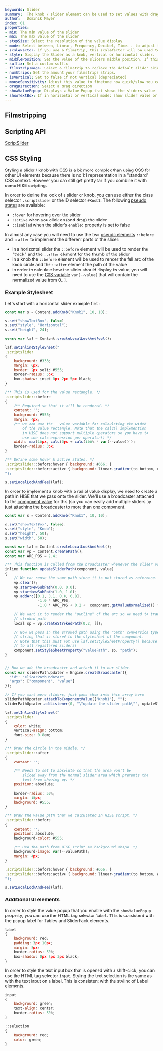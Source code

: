 ```yaml
---
keywords: Slider
summary:  The knob / slider element can be used to set values with dragging.
author:   Dominik Mayer
index: 01
properties: 
- min: The min value of the slider
- max: The max value of the slider
- stepSize: Select the resolution of the value display
- mode: Select between, Linear, Frequency, Decibel, Time... to adjust the sliders value display to its connected modules domain type. 
- scaleFactor: if you use a filmstrip, this scalefactor will be used to resize the image. You can use this to support Retina displays.
- style: Display the Slider as a knob, vertical or horizontal slider.
- middlePosition: Set the value of the sliders middle position. If this value is skewed, the scale of the values will adapt accordingly.
- suffix: Set a custom suffix
- filmstripImage: Select a filmstrip to replace the default slider skin. See more below
- numStrips: Set the amount your filmstrips strips.
- isVertical: Set to false if not vertical (depreciated)
- mouseSensitivity: Adjust this value to finetune how quick/slow you can drag the slider.
- dragDirection: Select a drag direction
- showValuePopup: Displays a Value Popup that shows the sliders value
- showTextBox: If in horizontal or vertical mode: show slider value or not.
---
```


## Filmstripping

## Scripting API
[ScriptSlider](/scripting/scripting-api/scriptslider)

## CSS Styling

Styling a slider / knob with [CSS](/glossary/css) is a bit more complex than using CSS for other UI elements because there is no 1:1 representation in a "standard" CSS context. However you can still get pretty far if you combine it with some HISE scripting. 

In order to define the look of a slider or knob, you can use either the class selector `.scriptslider` or the ID selector `#Knob1`. The following [pseudo states](/glossary/css#pseudo-states) are available:

- `:hover` for hovering over the slider
- `:active` when you click on (and drag) the slider
- `:disabled` when the slider's `enabled` property is set to false

In almost any case you will need to use the two [pseudo elements](/glossary/css#pseudo-elements) `::before` and `::after` to implement the different parts of the slider:

- in a horizontal slider the `::before` element will be used to render the "track" and the `::after` element for the thumb of the slider
- in a knob the `::before` element will be used to render the full arc of the knob circle and the `::after` element the path of the value
- in order to calculate how the slider should display its value, you will need to use the [CSS variable](/glossary/css#variable-handling) `var(--value)` that will contain the normalized value from 0...1.

### Example Stylesheet

Let's start with a horizontal slider example first:

```javascript
const var s = Content.addKnob("Knob1", 10, 10);

s.set("showTextBox", false);
s.set("style", "Horizontal");
s.set("height", 24);

const var laf = Content.createLocalLookAndFeel();

laf.setInlineStyleSheet("
.scriptslider
{
	background: #333;
	margin: 0px;
	border: 2px solid #555;
	border-radius: 5px;
	box-shadow: inset 0px 2px 5px black;
}

/** This is used for the value rectangle. */
.scriptslider::before
{
	/** Required so that it will be rendered. */
	content: '';	
	background: #555;
	margin: 4px;
	/** we can use the --value variable for calculating the width
	    of the value rectangle. Note that the calc() implemention
	    in HISE does not support multiple operators so you have to
	    use one calc expression per operator!) */
	width: max(10px, calc(5px + calc(100% * var(--value))));
	border-radius: 3px;
}

/** Define some hover & active states. */
.scriptslider::before:hover { background: #666; }
.scriptslider::before:active { background: linear-gradient(to bottom, #777, #666); }
");

s.setLocalLookAndFeel(laf);
```

In order to implement a knob with a radial value display, we need to create a path in HISE that we pass onto the slider. We'll use a broadcaster attached to the [component value](/scripting/scripting-api/broadcaster#attachtocomponentvalue) for this (so you can easily add multiple sliders by just attaching the broadcaster to more than one component.

```javascript
const var s = Content.addKnob("Knob1", 10, 10);

s.set("showTextBox", false);
s.set("style", "Knob");
s.set("height", 50);
s.set("width", 50);

const var laf = Content.createLocalLookAndFeel();
const var vp = Content.createPath();
const var ARC_POS = 2.4;

/** This function is called from the broadcaster whenever the slider value changes. */
inline function updateSliderPath(component, value)
{
	// We can reuse the same path since it is not stored as reference. */
	vp.clear();
	vp.startNewSubPath(0.0, 0.0);
	vp.startNewSubPath(1.0, 1.0);
	vp.addArc([0.1, 0.1, 0.8, 0.8], 
	           -1.0 * ARC_POS, 
	           -1.0 * ARC_POS + 0.2 +  component.getValueNormalized() * (2.0 * ARC_POS - 0.2));
	           
	// We want it to render the "outline" of the arc so we need to transform it to a 
	// stroked path
	local sp = vp.createStrokedPath(0.2, []);
	
	// Now we pass in the stroked path using the "path" conversion type to create a Base64
	// string that is stored to the stylesheet of the component.
	// Note that this must not use laf.setStyleSheetProperty() because that would send the path
	// to all registered sliders!
	component.setStyleSheetProperty("valuePath", sp, "path");
}


// Now we add the broadcaster and attach it to our slider.
const var sliderPathUpdater = Engine.createBroadcaster({
  "id": "sliderPathUpdater",
  "args": ["component", "value"]
});

// If you want more sliders, just pass them into this array here
sliderPathUpdater.attachToComponentValue(["Knob1"], "");
sliderPathUpdater.addListener(0, "\"update the slider path\"", updateSliderPath);

laf.setInlineStyleSheet("
.scriptslider
{
	color: white;
	vertical-align: bottom;
	font-size: 0.8em;
}

/** Draw the circle in the middle. */
.scriptslider::after
{
	content: '';

	/** Needs to set to absolute so that the area won't be 
	    sliced away from the normal slider area which prevents the
	    text from showing up. */
	position: absolute;
	
	border-radius: 50%;
	margin: 15px;
	background: #555;
}

/** Draw the value path that we calculated in HISE script. */
.scriptslider::before
{
	content: '';
	position: absolute;
	background-color: #555;
	
	/** Use the path from HISE script as background shape. */
	background-image: var(--valuePath);
	margin: 4px;
}

.scriptslider::before:hover { background: #666; }
.scriptslider::before:active { background: linear-gradient(to bottom, #777, #666); }
");

s.setLocalLookAndFeel(laf);
```

### Additional UI elements

In order to style the value popup that you enable with the `showValuePopup` property, you can use the HTML tag selector `label`. This is consistent with the popup label for Tables and SliderPack elements.

```javascript
label
{
	background: red;
	padding: 3px 10px;
	margin: 5px;
	border-radius: 50%;
	box-shadow: 0px 2px 3px black;
}
```

In order to style the text input box that is opened with a shift-click, you can use the HTML tag selector `input`. Styling the text selection is the same as with the text input on a label. This is consistent with the styling of [Label](/ui-components/plugin-components/label) elements.

```javascript
input
{
	background: green;
	text-align: center;
	border-radius: 50%;
}

::selection
{
	background: red;
	color: green;
}
```


